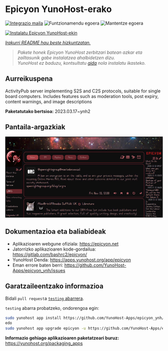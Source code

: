 <!--
Ohart ongi: README hau automatikoki sortu da <https://github.com/YunoHost/apps/tree/master/tools/readme_generator>ri esker
EZ editatu eskuz.
-->

# Epicyon YunoHost-erako

[![Integrazio maila](https://dash.yunohost.org/integration/epicyon.svg)](https://dash.yunohost.org/appci/app/epicyon) ![Funtzionamendu egoera](https://ci-apps.yunohost.org/ci/badges/epicyon.status.svg) ![Mantentze egoera](https://ci-apps.yunohost.org/ci/badges/epicyon.maintain.svg)

[![Instalatu Epicyon YunoHost-ekin](https://install-app.yunohost.org/install-with-yunohost.svg)](https://install-app.yunohost.org/?app=epicyon)

*[Irakurri README hau beste hizkuntzatan.](./ALL_README.md)*

> *Pakete honek Epicyon YunoHost zerbitzari batean azkar eta zailtasunik gabe instalatzea ahalbidetzen dizu.*  
> *YunoHost ez baduzu, kontsultatu [gida](https://yunohost.org/install) nola instalatu ikasteko.*

## Aurreikuspena

ActivityPub server implementing S2S and C2S protocols, suitable for single board computers. Includes features such as moderation tools, post expiry, content warnings, and image descriptions


**Paketatutako bertsioa:** 2023.03.17~ynh2

## Pantaila-argazkiak

![Epicyon(r)en pantaila-argazkia](./doc/screenshots/screenshot_starlight.jpg)

## Dokumentazioa eta baliabideak

- Aplikazioaren webgune ofiziala: <https://epicyon.net>
- Jatorrizko aplikazioaren kode-gordailua: <https://gitlab.com/bashrc2/epicyon/>
- YunoHost Denda: <https://apps.yunohost.org/app/epicyon>
- Eman errore baten berri: <https://github.com/YunoHost-Apps/epicyon_ynh/issues>

## Garatzaileentzako informazioa

Bidali `pull request`a [`testing` abarrera](https://github.com/YunoHost-Apps/epicyon_ynh/tree/testing).

`testing` abarra probatzeko, ondorengoa egin:

```bash
sudo yunohost app install https://github.com/YunoHost-Apps/epicyon_ynh/tree/testing --debug
edo
sudo yunohost app upgrade epicyon -u https://github.com/YunoHost-Apps/epicyon_ynh/tree/testing --debug
```

**Informazio gehiago aplikazioaren paketatzeari buruz:** <https://yunohost.org/packaging_apps>
